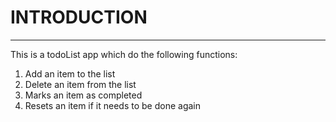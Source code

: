 # INTRODUCTION
------------------------
This is a todoList app which do the following functions:
1. Add an item to the list
2. Delete an item from the list
3. Marks an item as completed
4. Resets an item if it needs to be done again




